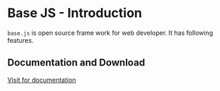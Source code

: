 # Base JS - Introduction

`base.js` is open source frame work for web developer. It has following features.

## Documentation and Download

[Visit for documentation](https://dixeam.com/basejs)
